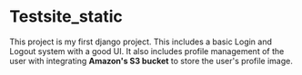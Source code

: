 # Testsite_static

This project is my first django project. This includes a basic Login and Logout system with a good UI.
It also includes profile management of the user with integrating **Amazon's S3 bucket** to store the user's profile image.
